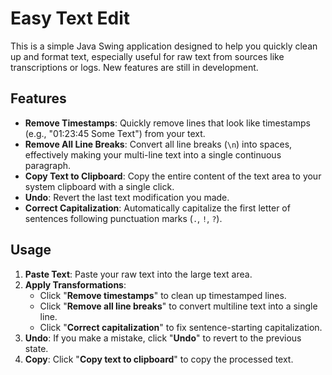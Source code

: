 # Easy Text Edit
This is a simple Java Swing application designed to help you quickly clean up and format text, especially useful for raw text from sources like transcriptions or logs. New features are still in development.

## Features
* **Remove Timestamps**: Quickly remove lines that look like timestamps (e.g., "01:23:45 Some Text") from your text.
* **Remove All Line Breaks**: Convert all line breaks (`\n`) into spaces, effectively making your multi-line text into a single continuous paragraph.
* **Copy Text to Clipboard**: Copy the entire content of the text area to your system clipboard with a single click.
* **Undo**: Revert the last text modification you made.
* **Correct Capitalization**: Automatically capitalize the first letter of sentences following punctuation marks (`.`, `!`, `?`).

## Usage
1.  **Paste Text**: Paste your raw text into the large text area.
2.  **Apply Transformations**:
    * Click "**Remove timestamps**" to clean up timestamped lines.
    * Click "**Remove all line breaks**" to convert multiline text into a single line.
    * Click "**Correct capitalization**" to fix sentence-starting capitalization.
3.  **Undo**: If you make a mistake, click "**Undo**" to revert to the previous state.
4.  **Copy**: Click "**Copy text to clipboard**" to copy the processed text.
